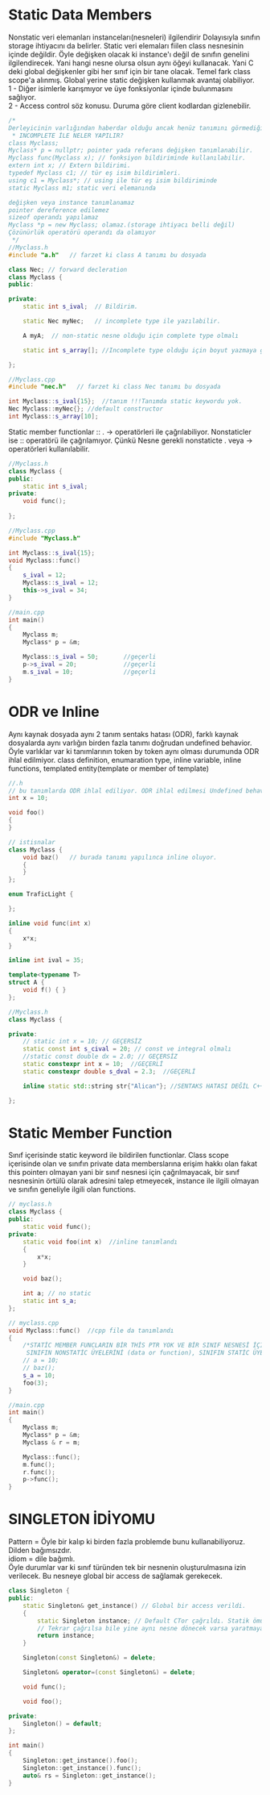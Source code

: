 # Static Data Members
Nonstatic veri elemanları instanceları(nesneleri) ilgilendirir Dolayısıyla sınıfın storage ihtiyacını da belirler. Static veri elemaları fiilen class nesnesinin içinde değildir. Öyle değişken olacak ki instance'ı değil de sınıfın genelini ilgilendirecek. Yani hangi nesne olursa olsun aynı öğeyi kullanacak. Yani C deki global değişkenler gibi her sınıf için bir tane olacak. Temel fark class scope'a alınmış. Global yerine static değişken kullanmak avantaj olabiliyor.  
1 - Diğer isimlerle karışmıyor ve üye fonksiyonlar içinde bulunmasını sağlıyor.  
2 - Access control söz konusu. Duruma göre client kodlardan gizlenebilir.  

```cpp
/*
Derleyicinin varlığından haberdar olduğu ancak henüz tanımını görmediği bir türe “tamamlanmamış tür” (incomplete type) denir. 
 * INCOMPLETE İLE NELER YAPILIR?
class Myclass;
Myclass* p = nullptr; pointer yada referans değişken tanımlanabilir.
Myclass func(Myclass x); // fonksiyon bildiriminde kullanılabilir.
extern int x; // Extern bildirimi.
typedef Myclass c1; // tür eş isim bildirimleri.
using c1 = Myclass*; // using ile tür eş isim bildiriminde
static Myclass m1; static veri elemanında

değişken veya instance tanımlanamaz
pointer dereference edilemez
sizeof operandı yapılamaz
Myclass *p = new Myclass; olamaz.(storage ihtiyacı belli değil)
Çözünürlük operatörü operandı da olamıyor
 */
//Myclass.h
#include "a.h"   // farzet ki class A tanımı bu dosyada

class Nec; // forward decleration
class Myclass {
public:

private:
    static int s_ival;  // Bildirim.

    static Nec myNec;   // incomplete type ile yazılabilir.

    A myA;  // non-static nesne olduğu için complete type olmalı

    static int s_array[]; //Incomplete type olduğu için boyut yazmaya gerek yok.

};

//Myclass.cpp
#include "nec.h"   // farzet ki class Nec tanımı bu dosyada

int Myclass::s_ival{15};  //tanım !!!Tanımda static keywordu yok.
Nec Myclass::myNec{}; //default constructor
int Myclass::s_array[10];
```
Static member functionlar :: . -> operatörleri ile çağrılabiliyor. Nonstaticler ise :: operatörü ile çağrılamıyor.
Çünkü Nesne gerekli nonstaticte . veya -> operatörleri kullanılabilir.
```cpp
//Myclass.h
class Myclass {
public:
    static int s_ival;
private:
    void func();
    
};

//Myclass.cpp
#include "Myclass.h"

int Myclass::s_ival{15};
void Myclass::func()
{
    s_ival = 12;
    Myclass::s_ival = 12;
    this->s_ival = 34;
}

//main.cpp
int main()
{
    Myclass m;
    Myclass* p = &m;

    Myclass::s_ival = 50;       //geçerli
    p->s_ival = 20;             //geçerli
    m.s_ival = 10;              //geçerli
}
```
# ODR ve Inline 
Aynı kaynak dosyada aynı 2 tanım sentaks hatası (ODR), farklı kaynak dosyalarda aynı varlığın birden fazla tanımı doğrudan undefined behavior. Öyle varlıklar var ki tanımlarının token by token aynı olması durumunda ODR ihlal edilmiyor.
class definition, enumaration type, inline variable, inline functions, templated entity(template or member of template)
```cpp
//.h
// bu tanımlarda ODR ihlal ediliyor. ODR ihlal edilmesi Undefined behavior. bildirim birden çok olabilir ama tanım tek olmalı.
int x = 10;

void foo()
{
}

// istisnalar
class Myclass {
    void baz()   // burada tanımı yapılınca inline oluyor.
    {
    }
};

enum TraficLight {

};

inline void func(int x)
{
    x*x;
}

inline int ival = 35;

template<typename T>
struct A {
    void f() { }
};

//Myclass.h
class Myclass {

private:
    // static int x = 10; // GEÇERSİZ
    static const int s_cival = 20; // const ve integral olmalı
    //static const double dx = 2.0; // GEÇERSİZ
    static constexpr int x = 10;  //GEÇERLİ
    static constexpr double s_dval = 2.3;  //GEÇERLİ

    inline static std::string str{"Alican"}; //SENTAKS HATASI DEĞİL C++17 de dile geldi.

};
```
# Static Member Function
Sınıf içerisinde static keyword ile bildirilen functionlar. Class scope içerisinde olan ve sınıfın private data memberslarına erişim hakkı olan fakat
this pointerı olmayan yani bir sınıf nesnesi için çağrılmayacak, bir sınıf nesnesinin örtülü olarak adresini talep etmeyecek, instance ile ilgili olmayan ve sınıfın geneliyle ilgili olan functions.

```cpp
// myclass.h
class Myclass {
public:
    static void func();
private:
    static void foo(int x)  //inline tanımlandı
    {
        x*x;
    }

    void baz();

    int a; // no static
    static int s_a;
};

// myclass.cpp
void Myclass::func()  //cpp file da tanımlandı
{
    /*STATİC MEMBER FUNCLARIN BİR THİS PTR YOK VE BİR SINIF NESNESİ İÇİN ÇAĞRILMIYOR BU SEBEPLE
     SINIFIN NONSTATİC ÜYELERİNİ (data or function), SINIFIN STATİC ÜYE FUNCLARI İÇİNDE KULLANMAM SENTAKS HATASI */
    // a = 10;
    // baz();
    s_a = 10;
    foo(3);
}

//main.cpp
int main()
{
    Myclass m;
    Myclass* p = &m;
    Myclass & r = m;

    Myclass::func();
    m.func();
    r.func();
    p->func();            
}
```
# SINGLETON İDİYOMU
Pattern = Öyle bir kalıp ki birden fazla problemde bunu kullanabiliyoruz. Dilden bağımsızdır.  
idiom = dile bağımlı.  
Öyle durumlar var ki sınıf türünden tek bir nesnenin oluşturulmasına izin verilecek. Bu nesneye global bir access de sağlamak gerekecek.
```cpp
class Singleton {
public:
    static Singleton& get_instance() // Global bir access verildi.
    {
        static Singleton instance; // Default CTor çağrıldı. Statik ömürlü bir Singleton nesnesi yaratıldı.
        // Tekrar çağrılsa bile yine aynı nesne dönecek varsa yaratmayacak tekrar.
        return instance;
    }

    Singleton(const Singleton&) = delete;

    Singleton& operator=(const Singleton&) = delete;

    void func();

    void foo();

private:
    Singleton() = default;
};

int main()
{
    Singleton::get_instance().foo();
    Singleton::get_instance().func();
    auto& rs = Singleton::get_instance();
}
```
